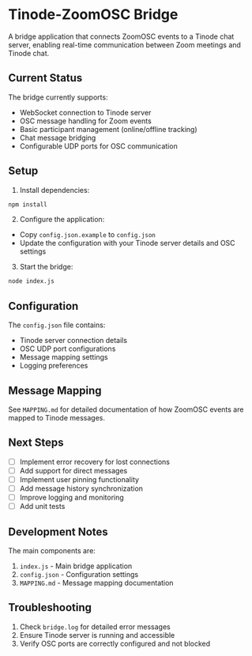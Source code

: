 # Tinode-ZoomOSC Bridge

A bridge application that connects ZoomOSC events to a Tinode chat server, enabling real-time communication between Zoom meetings and Tinode chat.

## Current Status

The bridge currently supports:
- WebSocket connection to Tinode server
- OSC message handling for Zoom events
- Basic participant management (online/offline tracking)
- Chat message bridging
- Configurable UDP ports for OSC communication

## Setup

1. Install dependencies:
```bash
npm install
```

2. Configure the application:
- Copy `config.json.example` to `config.json`
- Update the configuration with your Tinode server details and OSC settings

3. Start the bridge:
```bash
node index.js
```

## Configuration

The `config.json` file contains:
- Tinode server connection details
- OSC UDP port configurations
- Message mapping settings
- Logging preferences

## Message Mapping

See `MAPPING.md` for detailed documentation of how ZoomOSC events are mapped to Tinode messages.

## Next Steps

- [ ] Implement error recovery for lost connections
- [ ] Add support for direct messages
- [ ] Implement user pinning functionality
- [ ] Add message history synchronization
- [ ] Improve logging and monitoring
- [ ] Add unit tests

## Development Notes

The main components are:
1. `index.js` - Main bridge application
2. `config.json` - Configuration settings
3. `MAPPING.md` - Message mapping documentation

## Troubleshooting

1. Check `bridge.log` for detailed error messages
2. Ensure Tinode server is running and accessible
3. Verify OSC ports are correctly configured and not blocked 